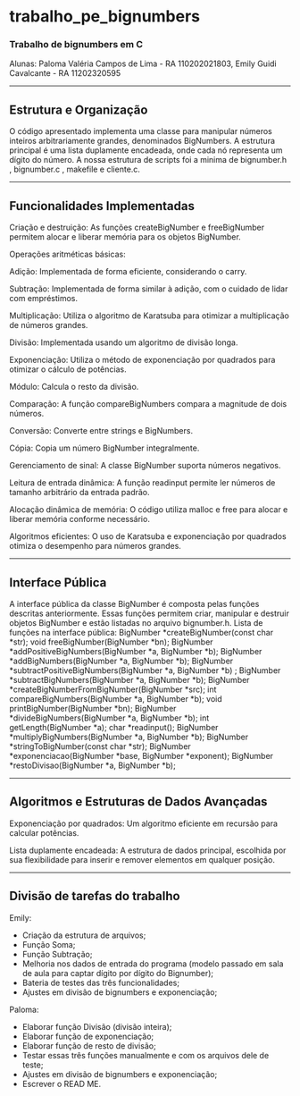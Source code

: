 # trabalho_pe_bignumbers
### Trabalho de bignumbers em C
Alunas: Paloma Valéria Campos de Lima - RA 110202021803, Emily Guidi Cavalcante - RA 11202320595

---
## Estrutura e Organização
O código apresentado implementa uma classe para manipular números inteiros arbitrariamente grandes, denominados BigNumbers. A estrutura principal é uma lista duplamente encadeada, onde cada nó representa um dígito do número. A nossa estrutura de scripts foi a minima de bignumber.h , bignumber.c , makefile e cliente.c.

---
## Funcionalidades Implementadas

Criação e destruição: As funções createBigNumber e freeBigNumber permitem alocar e liberar memória para os objetos BigNumber.

Operações aritméticas básicas:

Adição: Implementada de forma eficiente, considerando o carry.

Subtração: Implementada de forma similar à adição, com o cuidado de lidar com empréstimos.

Multiplicação: Utiliza o algoritmo de Karatsuba para otimizar a multiplicação de números grandes.

Divisão: Implementada usando um algoritmo de divisão longa.

Exponenciação: Utiliza o método de exponenciação por quadrados para otimizar o cálculo de potências.

Módulo: Calcula o resto da divisão.

Comparação: A função compareBigNumbers compara a magnitude de dois números.

Conversão: Converte entre strings e BigNumbers.

Cópia: Copia um número BigNumber integralmente.

Gerenciamento de sinal: A classe BigNumber suporta números negativos.

Leitura de entrada dinâmica: A função readinput permite ler números de tamanho arbitrário da entrada padrão.

Alocação dinâmica de memória: O código utiliza malloc e free para alocar e liberar memória conforme necessário.

Algoritmos eficientes: O uso de Karatsuba e exponenciação por quadrados otimiza o desempenho para números grandes.

---

## Interface Pública


A interface pública da classe BigNumber é composta pelas funções descritas anteriormente. Essas funções permitem criar, manipular e destruir objetos BigNumber e estão listadas no arquivo bignumber.h.
Lista de funções na interface pública:
BigNumber *createBigNumber(const char *str);
void freeBigNumber(BigNumber *bn);
BigNumber *addPositiveBigNumbers(BigNumber *a, BigNumber *b);
BigNumber *addBigNumbers(BigNumber *a, BigNumber *b);
BigNumber *subtractPositiveBigNumbers(BigNumber *a, BigNumber *b) ;
BigNumber *subtractBigNumbers(BigNumber *a, BigNumber *b);
BigNumber *createBigNumberFromBigNumber(BigNumber *src);
int compareBigNumbers(BigNumber *a, BigNumber *b);
void printBigNumber(BigNumber *bn);
BigNumber *divideBigNumbers(BigNumber *a, BigNumber *b);
int getLength(BigNumber *a);
char *readinput();
BigNumber *multiplyBigNumbers(BigNumber *a, BigNumber *b);
BigNumber *stringToBigNumber(const char *str);
BigNumber *exponenciacao(BigNumber *base, BigNumber *exponent); 
BigNumber *restoDivisao(BigNumber *a, BigNumber *b);

___

## Algoritmos e Estruturas de Dados Avançadas

Exponenciação por quadrados: Um algoritmo eficiente em recursão para calcular potências.

Lista duplamente encadeada: A estrutura de dados principal, escolhida por sua flexibilidade para inserir e remover elementos em qualquer posição.

---

## Divisão de tarefas do trabalho 

Emily:
- Criação da estrutura de arquivos;
- Função Soma;
- Função Subtração;
- Melhoria nos dados de entrada do programa (modelo passado em sala de aula para captar dígito por dígito do Bignumber);
- Bateria de testes das três funcionalidades;
- Ajustes em divisão de bignumbers e exponenciação;

Paloma: 
- Elaborar função Divisão (divisão inteira);
- Elaborar função de exponenciação;
- Elaborar função de resto de divisão;
- Testar essas três funções manualmente e com os arquivos dele de teste;
- Ajustes em divisão de bignumbers e exponenciação;
- Escrever o READ ME.
